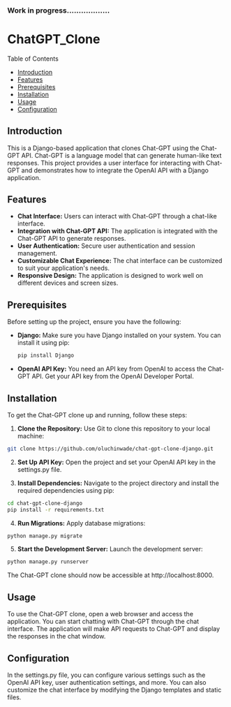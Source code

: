 ### Work in progress..................
# ChatGPT_Clone
Table of Contents
- [Introduction](#introduction)
- [Features](#features)
- [Prerequisites](#prerequisites)
- [Installation](#installation)
- [Usage](#usage)
- [Configuration](#configuration)

## Introduction
This is a Django-based application that clones Chat-GPT using the Chat-GPT API. Chat-GPT is a language model that can generate human-like text responses. This project provides a user interface for interacting with Chat-GPT and demonstrates how to integrate the OpenAI API with a Django application.

## Features
- **Chat Interface:** Users can interact with Chat-GPT through a chat-like interface.
- **Integration with Chat-GPT API:** The application is integrated with the Chat-GPT API to generate responses.
- **User Authentication:** Secure user authentication and session management.
- **Customizable Chat Experience:** The chat interface can be customized to suit your application's needs.
- **Responsive Design:** The application is designed to work well on different devices and screen sizes.

## Prerequisites
Before setting up the project, ensure you have the following:
- **Django:** Make sure you have Django installed on your system. You can install it using pip:
  
  ```bash
  pip install Django
- **OpenAI API Key:** You need an API key from OpenAI to access the Chat-GPT API. Get your API key from the OpenAI Developer Portal.

## Installation
To get the Chat-GPT clone up and running, follow these steps:

1. **Clone the Repository:** Use Git to clone this repository to your local machine:

```bash
git clone https://github.com/oluchinwade/chat-gpt-clone-django.git
```
2. **Set Up API Key:** Open the project and set your OpenAI API key in the settings.py file.


3. **Install Dependencies:** Navigate to the project directory and install the required dependencies using pip:

```bash
cd chat-gpt-clone-django
pip install -r requirements.txt
```
4. **Run Migrations:** Apply database migrations:
```bash
python manage.py migrate
```
5. **Start the Development Server:** Launch the development server:

```bash
python manage.py runserver
```
The Chat-GPT clone should now be accessible at http://localhost:8000.

## Usage
To use the Chat-GPT clone, open a web browser and access the application. You can start chatting with Chat-GPT through the chat interface. The application will make API requests to Chat-GPT and display the responses in the chat window.

## Configuration
In the settings.py file, you can configure various settings such as the OpenAI API key, user authentication settings, and more. You can also customize the chat interface by modifying the Django templates and static files.


